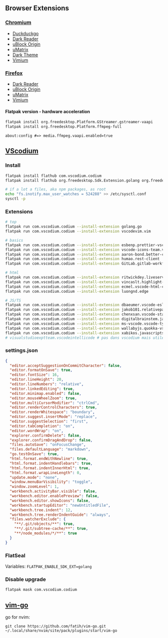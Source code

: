 ## Browser Extensions

### [Chromium](https://www.chromium.org/developers/how-tos/get-the-code)

- [Duckduckgo](https://duckduckgo.com/)
- [Dark Reader](https://chrome.google.com/webstore/detail/dark-reader/eimadpbcbfnmbkopoojfekhnkhdbieeh)
- [uBlock Origin](https://chrome.google.com/webstore/detail/ublock-origin/cjpalhdlnbpafiamejdnhcphjbkeiagm?hl=fr)
- [uMatrix](https://chrome.google.com/webstore/detail/umatrix/ogfcmafjalglgifnmanfmnieipoejdcf?hl=fr)
- [Dark Theme](https://chrome.google.com/webstore/detail/material-simple-dark-grey/ookepigabmicjpgfnmncjiplegcacdbm)
- [Vimium](https://chrome.google.com/webstore/detail/vimium/dbepggeogbaibhgnhhndojpepiihcmeb?hl=en-US)

### [Firefox](https://www.mozilla.org/fr/firefox/all/)

- [Dark Reader](https://addons.mozilla.org/fr/firefox/addon/darkreader/)
- [uBlock Origin](https://addons.mozilla.org/fr/firefox/addon/ublock-origin)
- [uMatrix](https://addons.mozilla.org/en-US/firefox/addon/umatrix/)
- [Vimium](https://addons.mozilla.org/en-US/firefox/addon/vimium-ff/?src=search)

#### Flatpak version - hardware acceleration

```bash
flatpak install org.freedesktop.Platform.GStreamer.gstreamer-vaapi
flatpak install org.freedesktop.Platform.ffmpeg-full
```

`about:config #=> media.ffmpeg.vaapi.enabled=true`

## [VScodium ](https://github.com/VSCodium/vscodium)

### Install

```bash
flatpak install flathub com.vscodium.codium
flatpak install flathub org.freedesktop.Sdk.Extension.golang org.freedesktop.Sdk.Extension.node14

# if a lot a files, aka npm packages, as root
echo "fs.inotify.max_user_watches = 524288" >> /etc/sysctl.conf
sysctl -p
```

### Extensions

```bash
# top
flatpak run com.vscodium.codium --install-extension golang.go
flatpak run com.vscodium.codium --install-extension vscodevim.vim

# basics
flatpak run com.vscodium.codium --install-extension esbenp.prettier-vscode
flatpak run com.vscodium.codium --install-extension vscode-icons-team.vscode-icons
flatpak run com.vscodium.codium --install-extension aaron-bond.better-comments
flatpak run com.vscodium.codium --install-extension humao.rest-client
flatpak run com.vscodium.codium --install-extension GitLab.gitlab-workflow

# html
flatpak run com.vscodium.codium --install-extension ritwickdey.liveserver
flatpak run com.vscodium.codium --install-extension vincaslt.highlight-matching-tag
flatpak run com.vscodium.codium --install-extension ecmel.vscode-html-css
flatpak run com.vscodium.codium --install-extension luongnd.edge

# JS/TS
flatpak run com.vscodium.codium --install-extension dbaeumer.vscode-eslint
flatpak run com.vscodium.codium --install-extension jakob101.relativepath
flatpak run com.vscodium.codium --install-extension chenxsan.vscode-standardjs
flatpak run com.vscodium.codium --install-extension digitalbrainstem.javascript-ejs-support
flatpak run com.vscodium.codium --install-extension ms-vscode.vscode-typescript-tslint-plugin
flatpak run com.vscodium.codium --install-extension wallabyjs.quokka-vscode
flatpak run com.vscodium.codium --install-extension xabikos.javascriptsnippets
# visualstudioexptteam.vscodeintellicode # pas dans vscodium mais utile seulement pour py, JS et TS
```

### settings.json

```json
{
  "editor.acceptSuggestionOnCommitCharacter": false,
  "editor.formatOnSave": true,
  "editor.fontSize": 16,
  "editor.lineHeight": 20,
  "editor.lineNumbers": "relative",
  "editor.linkedEditing": true,
  "editor.minimap.enabled": false,
  "editor.mouseWheelZoom": true,
  "editor.multiCursorModifier": "ctrlCmd",
  "editor.renderControlCharacters": true,
  "editor.renderWhitespace": "boundary",
  "editor.suggest.insertMode": "replace",
  "editor.suggestSelection": "first",
  "editor.tabCompletion": "on",
  "editor.wordWrap": "on",
  "explorer.confirmDelete": false,
  "explorer.confirmDragAndDrop": false,
  "files.autoSave": "onFocusChange",
  "files.defaultLanguage": "markdown",
  "go.testOnSave": true,
  "html.format.endWithNewline": true,
  "html.format.indentHandlebars": true,
  "html.format.indentInnerHtml": true,
  "html.format.wrapLineLength": 0,
  "update.mode": "none",
  "window.menuBarVisibility": "toggle",
  "window.zoomLevel": 1,
  "workbench.activityBar.visible": false,
  "workbench.editor.enablePreview": false,
  "workbench.editor.showIcons": false,
  "workbench.startupEditor": "newUntitledFile",
  "workbench.tree.indent": 12,
  "workbench.tree.renderIndentGuide": "always",
  "files.watcherExclude": {
    "**/.git/objects/**": true,
    "**/.git/subtree-cache/**": true,
    "**/node_modules/*/**": true
  }
}
```

### FlatSeal

Variables: `FLATPAK_ENABLE_SDK_EXT=golang`

### Disable upgrade

```
flatpak mask com.vscodium.codium
```

## [vim-go](https://github.com/fatih/vim-go)

go for nvim:
```
git clone https://github.com/fatih/vim-go.git ~/.local/share/nvim/site/pack/plugins/start/vim-go
```
